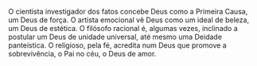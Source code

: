 ﻿O cientista investigador dos fatos concebe Deus como a Primeira Causa, um  Deus de força. O artista emocional vê Deus como um ideal de beleza, um Deus de estética. O filósofo racional é, algumas vezes, inclinado a postular um Deus de unidade universal, até mesmo uma Deidade panteística. O religioso, pela fé, acredita num Deus que promove a sobrevivência, o Pai no céu, o Deus de amor.